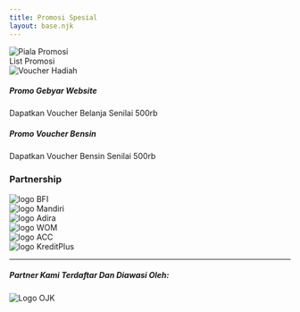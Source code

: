 ```yaml
---
title: Promosi Spesial
layout: base.njk
---
```

<div class="promo-page-wrapper">
  <div class="hero-promosi-final text-center">
      <div class="container">
          <img src="{{ '/assets/img/ilustrasi-piala.png' | url }}" alt="Piala Promosi" class="img-fluid">
      </div>
  </div>

  <div class="list-promosi-final">
      <div class="container">
          <div class="card shadow-lg border-0 promo-container">
              <div class="promo-header">
                  List Promosi
              </div>
              <div class="card-body p-4">
                  <div class="row g-4">
                      <div class="col-lg-4 text-center">
                          <img src="{{ '/assets/img/gift-voucher.jpg' | url }}" class="img-fluid rounded" alt="Voucher Hadiah">
                      </div>
                      <div class="col-lg-8">
                          <div class="card promo-card-item mb-3">
                              <div class="card-body">
                                  <h5 class="fw-bold">Promo Gebyar Website</h5>
                                  <p class="mb-0">Dapatkan Voucher Belanja Senilai 500rb</p>
                              </div>
                          </div>
                          <div class="card promo-card-item">
                              <div class="card-body">
                                  <h5 class="fw-bold">Promo Voucher Bensin</h5>
                                  <p class="mb-0">Dapatkan Voucher Bensin Senilai 500rb</p>
                              </div>
                          </div>
                      </div>
                  </div>
              </div>
          </div>
      </div>
  </div>

  <div class="container py-5 text-center">
      <h3 class="fw-bolder mb-5">Partnership</h3>
      <div class="row align-items-center justify-content-center g-5">
          <div class="col-6 col-sm-4 col-md-2"><img src="{{ '/assets/img/logos/bfi.png' | url }}" class="img-fluid partnership-logo" alt="logo BFI"></div>
          <div class="col-6 col-sm-4 col-md-2"><img src="{{ '/assets/img/logos/mandiri.png' | url }}" class="img-fluid partnership-logo" alt="logo Mandiri"></div>
          <div class="col-6 col-sm-4 col-md-2"><img src="{{ '/assets/img/logos/adira.png' | url }}" class="img-fluid partnership-logo" alt="logo Adira"></div>
          <div class="col-6 col-sm-4 col-md-2"><img src="{{ '/assets/img/logos/wom.png' | url }}" class="img-fluid partnership-logo" alt="logo WOM"></div>
          <div class="col-6 col-sm-4 col-md-2"><img src="{{ '/assets/img/logos/acc.png' | url }}" class="img-fluid partnership-logo" alt="logo ACC"></div>
          <div class="col-6 col-sm-4 col-md-2"><img src="{{ '/assets/img/logos/kreditplus.png' | url }}" class="img-fluid partnership-logo" alt="logo KreditPlus"></div>
      </div>
      <hr class="my-5">
      <h5 class="fw-bold">Partner Kami Terdaftar Dan Diawasi Oleh:</h5>
      <img src="{{ '/assets/img/logos/ojk.png' | url }}" alt="Logo OJK" style="max-height: 80px;" class="mt-3">
  </div>
</div>
